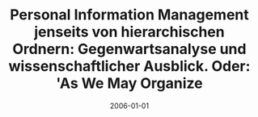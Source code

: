 ---
abstract: ''
authors:
- Daniel Hausberger
date: '2006-01-01'
featured: false
publication_types:
- '7'
publishDate: '2006-01-01'
title: 'Personal Information Management jenseits von hierarchischen Ordnern: Gegenwartsanalyse
  und wissenschaftlicher Ausblick. Oder: ''As We May Organize'
url_pdf: ''
---